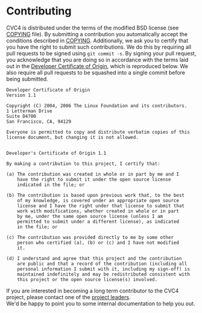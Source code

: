 # Contributing

CVC4 is distributed under the terms of the modified BSD license (see
    [COPYING](https://github.com/CVC4/CVC4/blob/master/COPYING) file).  By
submitting a contribution you automatically accept the conditions described in
[COPYING](https://github.com/CVC4/CVC4/blob/master/COPYING).
Additionally, we ask you to certify that you have the right to submit such
contributions.  We do this by requiring all pull requests to be signed using
`git commit -s`.  By signing your pull request, you acknowledge that you are
doing so in accordance with the terms laid out in the [Developer Certificate of
    Origin](https://developercertificate.org), which is reproduced below.
We also require all pull requests to be squashed into a single commit before
being submitted.

```
Developer Certificate of Origin
Version 1.1

Copyright (C) 2004, 2006 The Linux Foundation and its contributors.
1 Letterman Drive
Suite D4700
San Francisco, CA, 94129

Everyone is permitted to copy and distribute verbatim copies of this
license document, but changing it is not allowed.


Developer's Certificate of Origin 1.1

By making a contribution to this project, I certify that:

(a) The contribution was created in whole or in part by me and I
    have the right to submit it under the open source license
    indicated in the file; or

(b) The contribution is based upon previous work that, to the best
    of my knowledge, is covered under an appropriate open source
    license and I have the right under that license to submit that
    work with modifications, whether created in whole or in part
    by me, under the same open source license (unless I am
    permitted to submit under a different license), as indicated
    in the file; or

(c) The contribution was provided directly to me by some other
    person who certified (a), (b) or (c) and I have not modified
    it.

(d) I understand and agree that this project and the contribution
    are public and that a record of the contribution (including all
    personal information I submit with it, including my sign-off) is
    maintained indefinitely and may be redistributed consistent with
    this project or the open source license(s) involved.
```

If you are interested in becoming a long term contributor to the CVC4 project,
please contact one of the
[project leaders](https://cvc4.github.io/people.html#project-leaders).  
We'd be happy to point you to some internal documentation to help you out.
